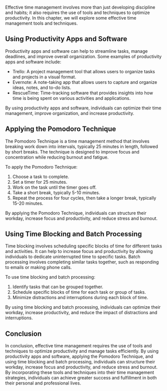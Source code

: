 
Effective time management involves more than just developing discipline and habits; it also requires the use of tools and techniques to optimize productivity. In this chapter, we will explore some effective time management tools and techniques.

Using Productivity Apps and Software
------------------------------------

Productivity apps and software can help to streamline tasks, manage deadlines, and improve overall organization. Some examples of productivity apps and software include:

* Trello: A project management tool that allows users to organize tasks and projects in a visual format.
* Evernote: A note-taking app that allows users to capture and organize ideas, notes, and to-do lists.
* RescueTime: Time-tracking software that provides insights into how time is being spent on various activities and applications.

By using productivity apps and software, individuals can optimize their time management, improve organization, and increase productivity.

Applying the Pomodoro Technique
-------------------------------

The Pomodoro Technique is a time management method that involves breaking work down into intervals, typically 25 minutes in length, followed by short breaks. The technique is designed to improve focus and concentration while reducing burnout and fatigue.

To apply the Pomodoro Technique:

1. Choose a task to complete.
2. Set a timer for 25 minutes.
3. Work on the task until the timer goes off.
4. Take a short break, typically 5-10 minutes.
5. Repeat the process for four cycles, then take a longer break, typically 15-20 minutes.

By applying the Pomodoro Technique, individuals can structure their workday, increase focus and productivity, and reduce stress and burnout.

Using Time Blocking and Batch Processing
----------------------------------------

Time blocking involves scheduling specific blocks of time for different tasks and activities. It can help to increase focus and productivity by allowing individuals to dedicate uninterrupted time to specific tasks. Batch processing involves completing similar tasks together, such as responding to emails or making phone calls.

To use time blocking and batch processing:

1. Identify tasks that can be grouped together.
2. Schedule specific blocks of time for each task or group of tasks.
3. Minimize distractions and interruptions during each block of time.

By using time blocking and batch processing, individuals can optimize their workday, increase productivity, and reduce the impact of distractions and interruptions.

Conclusion
----------

In conclusion, effective time management requires the use of tools and techniques to optimize productivity and manage tasks efficiently. By using productivity apps and software, applying the Pomodoro Technique, and using time blocking and batch processing, individuals can structure their workday, increase focus and productivity, and reduce stress and burnout. By incorporating these tools and techniques into their time management strategies, individuals can achieve greater success and fulfillment in both their personal and professional lives.
